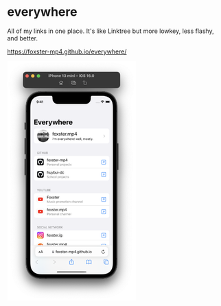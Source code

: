 # everywhere
All of my links in one place. It's like Linktree but more lowkey, less flashy, and better.

https://foxster-mp4.github.io/everywhere/

<img src=".screenshot.png" alt="phone-browser-screenshot" width="300"/>